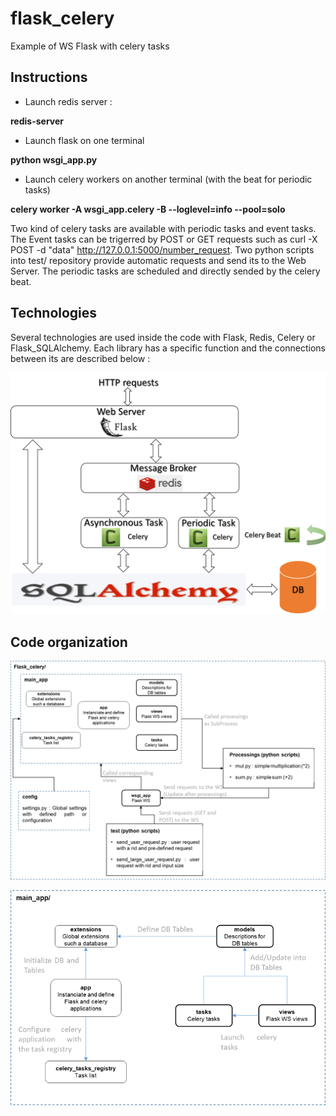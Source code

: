 # flask_celery

Example of WS Flask with celery tasks

## Instructions

* Launch redis server :

**redis-server**

* Launch flask on one terminal

**python wsgi_app.py** 

* Launch celery workers on another terminal (with the beat for periodic tasks)

**celery worker -A wsgi_app.celery -B --loglevel=info --pool=solo**


Two kind of celery tasks are available with periodic tasks and event tasks. The Event tasks can be trigerred by POST or GET requests such as curl -X POST -d "data" http://127.0.0.1:5000/number_request. Two python scripts into test/ repository provide automatic requests and send its to the Web Server. The periodic tasks are scheduled and directly sended by the celery beat.

## Technologies

Several technologies are used inside the code with Flask, Redis, Celery or Flask_SQLAlchemy. Each library has a specific function and the connections between its are described below :

![Technologies : ](./img/Technos.png?raw=true "Technology connections")


## Code organization


![FlaskCelery directory : ](./img/Rep_FlaskCelery.png?raw=true "FlaskCelery directory/")



![MainApp directory : ](./img/Rep_mainApp.png?raw=true "MainApp directory/")


